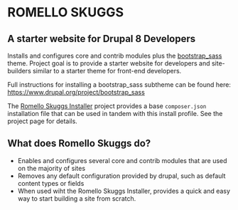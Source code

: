 # ROMELLO SKUGGS

## A starter website for Drupal 8 Developers

Installs and configures core and contrib modules plus the [bootstrap_sass](https://www.drupal.org/project/bootstrap_sass) theme.
Project goal is to provide a starter website for developers and site-builders similar to a starter theme 
for front-end developers.

Full instructions for installing a bootstrap\_sass subtheme can be found here: https://www.drupal.org/project/bootstrap_sass

The [Romello Skuggs Installer](https://github.com/rjtownsend/romelloskuggs-installer) project provides a base `composer.json` installation file
that can be used in tandem with this install profile. See the project page for details. 

## What does Romello Skuggs do?

* Enables and configures several core and contrib modules that are used on the majority of sites
* Removes any default configuration provided by drupal, such as default content types or fields
* When used wiht the Romello Skuggs Installer, provides a quick and easy way to start building a site from scratch. 
